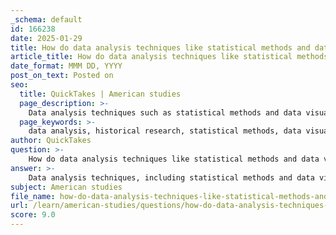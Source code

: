 ```yaml
---
_schema: default
id: 166238
date: 2025-01-29
title: How do data analysis techniques like statistical methods and data visualization aid in historical research?
article_title: How do data analysis techniques like statistical methods and data visualization aid in historical research?
date_format: MMM DD, YYYY
post_on_text: Posted on
seo:
  title: QuickTakes | American studies
  page_description: >-
    Data analysis techniques such as statistical methods and data visualization significantly enhance historical research by enabling historians to extract insights from various data types, establish patterns, and support evidence-based narratives.
  page_keywords: >-
    data analysis, historical research, statistical methods, data visualization, quantitative analysis, qualitative analysis, hypothesis testing, historical narratives, thematic analysis, GIS, primary sources, trends, patterns, data sources, evidence-based narratives
author: QuickTakes
question: >-
    How do data analysis techniques like statistical methods and data visualization aid in historical research?
answer: >-
    Data analysis techniques, including statistical methods and data visualization, play a crucial role in historical research by enabling historians to extract meaningful insights from various types of data. Here’s how these techniques contribute to the field:\n\n### 1. Quantitative Analysis\nQuantitative methods involve the collection and analysis of numerical data, which can be particularly useful in historical research for identifying patterns, trends, and relationships. For example:\n\n- **Statistical Analysis**: Historians can use statistical techniques such as regression analysis, t-tests, and ANOVA to analyze demographic data, such as census records. This allows them to quantify relationships and understand social changes over time.\n- **Hypothesis Testing**: By formulating hypotheses about historical phenomena (e.g., the impact of economic factors on migration patterns), researchers can use statistical methods to test these hypotheses and draw objective conclusions.\n\n### 2. Data Visualization\nData visualization techniques help historians present complex data in an accessible and interpretable format. This can include:\n\n- **Graphs and Charts**: Visual representations of data, such as line graphs or bar charts, can illustrate trends over time, making it easier to communicate findings to a broader audience.\n- **Maps**: Geographic information systems (GIS) can be employed to visualize historical data spatially, allowing researchers to analyze how geographical factors influenced historical events and social dynamics.\n\n### 3. Qualitative Analysis\nWhile quantitative methods are valuable, qualitative analysis also plays a significant role in historical research:\n\n- **Thematic Analysis**: Historians can analyze historical texts and documents to identify recurring themes or narratives. This qualitative approach complements quantitative findings by providing context and depth to the data.\n- **Interpretation of Primary Sources**: By examining primary sources, historians can construct narratives that reflect the complexities of historical events, informed by both qualitative insights and quantitative data.\n\n### 4. Integration of Diverse Data Sources\nData analysis techniques allow historians to integrate various data sources, such as:\n\n- **Historical Records**: Combining census data, tax records, and personal letters can provide a more comprehensive view of historical contexts.\n- **Environmental Data**: In studies of climate history, integrating historical climate data with social and economic records can reveal how environmental changes influenced human behavior.\n\n### 5. Informing Historical Narratives\nUltimately, data analysis aids historians in constructing evidence-based narratives. By employing both quantitative and qualitative methods, researchers can:\n\n- **Establish Patterns**: Identify and analyze trends that inform our understanding of historical events.\n- **Evaluate Evidence**: Assess the reliability and significance of different types of evidence, leading to more nuanced interpretations.\n\nIn summary, data analysis techniques enhance historical research by providing tools for rigorous examination of data, facilitating the integration of diverse sources, and supporting the construction of informed historical narratives. These methods enable historians to uncover insights that might otherwise remain hidden, contributing to a deeper understanding of the past.
subject: American studies
file_name: how-do-data-analysis-techniques-like-statistical-methods-and-data-visualization-aid-in-historical-research.md
url: /learn/american-studies/questions/how-do-data-analysis-techniques-like-statistical-methods-and-data-visualization-aid-in-historical-research
score: 9.0
---
```


&nbsp;
